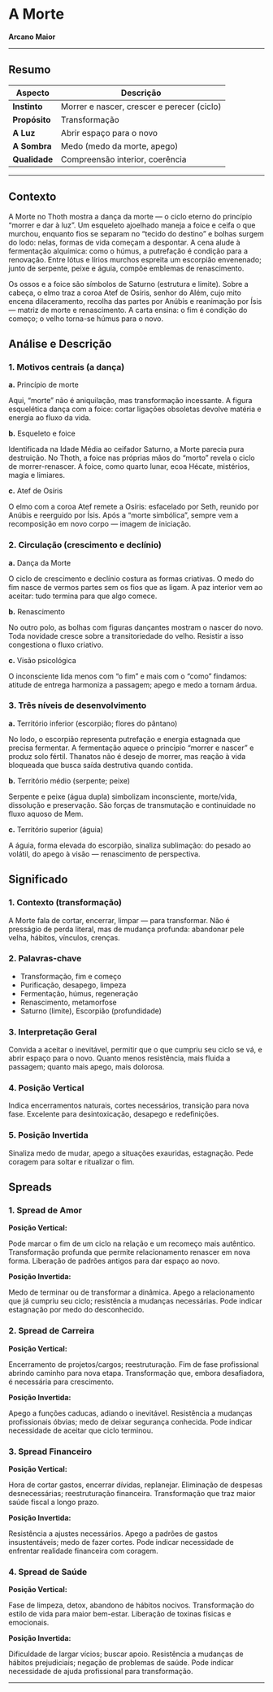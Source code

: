 # A Morte

**Arcano Maior**

---

## Resumo

| Aspecto | Descrição |
|---------|-----------|
| **Instinto** | Morrer e nascer, crescer e perecer (ciclo) |
| **Propósito** | Transformação |
| **A Luz** | Abrir espaço para o novo |
| **A Sombra** | Medo (medo da morte, apego) |
| **Qualidade** | Compreensão interior, coerência |

---

## Contexto

A Morte no Thoth mostra a dança da morte — o ciclo eterno do princípio “morrer e dar à luz”. Um esqueleto ajoelhado maneja a foice e ceifa o que murchou, enquanto fios se separam no “tecido do destino” e bolhas surgem do lodo: nelas, formas de vida começam a despontar. A cena alude à fermentação alquímica: como o húmus, a putrefação é condição para a renovação. Entre lótus e lírios murchos espreita um escorpião envenenado; junto de serpente, peixe e águia, compõe emblemas de renascimento.

Os ossos e a foice são símbolos de Saturno (estrutura e limite). Sobre a cabeça, o elmo traz a coroa Atef de Osíris, senhor do Além, cujo mito encena dilaceramento, recolha das partes por Anúbis e reanimação por Ísis — matriz de morte e renascimento. A carta ensina: o fim é condição do começo; o velho torna-se húmus para o novo.

## Análise e Descrição

### 1. Motivos centrais (a dança)

**a.** Princípio de morte

Aqui, “morte” não é aniquilação, mas transformação incessante. A figura esquelética dança com a foice: cortar ligações obsoletas devolve matéria e energia ao fluxo da vida.

**b.** Esqueleto e foice

Identificada na Idade Média ao ceifador Saturno, a Morte parecia pura destruição. No Thoth, a foice nas próprias mãos do “morto” revela o ciclo de morrer-renascer. A foice, como quarto lunar, ecoa Hécate, mistérios, magia e limiares.

**c.** Atef de Osíris

O elmo com a coroa Atef remete a Osíris: esfacelado por Seth, reunido por Anúbis e reerguido por Ísis. Após a “morte simbólica”, sempre vem a recomposição em novo corpo — imagem de iniciação.

### 2. Circulação (crescimento e declínio)

**a.** Dança da Morte

O ciclo de crescimento e declínio costura as formas criativas. O medo do fim nasce de vermos partes sem os fios que as ligam. A paz interior vem ao aceitar: tudo termina para que algo comece.

**b.** Renascimento

No outro polo, as bolhas com figuras dançantes mostram o nascer do novo. Toda novidade cresce sobre a transitoriedade do velho. Resistir a isso congestiona o fluxo criativo.

**c.** Visão psicológica

O inconsciente lida menos com “o fim” e mais com o “como” findamos: atitude de entrega harmoniza a passagem; apego e medo a tornam árdua.

### 3. Três níveis de desenvolvimento

**a.** Território inferior (escorpião; flores do pântano)

No lodo, o escorpião representa putrefação e energia estagnada que precisa fermentar. A fermentação aquece o princípio “morrer e nascer” e produz solo fértil. Thanatos não é desejo de morrer, mas reação à vida bloqueada que busca saída destrutiva quando contida.

**b.** Território médio (serpente; peixe)

Serpente e peixe (água dupla) simbolizam inconsciente, morte/vida, dissolução e preservação. São forças de transmutação e continuidade no fluxo aquoso de Mem.

**c.** Território superior (águia)

A águia, forma elevada do escorpião, sinaliza sublimação: do pesado ao volátil, do apego à visão — renascimento de perspectiva.

## Significado

### 1. Contexto (transformação)

A Morte fala de cortar, encerrar, limpar — para transformar. Não é presságio de perda literal, mas de mudança profunda: abandonar pele velha, hábitos, vínculos, crenças.

### 2. Palavras-chave

- Transformação, fim e começo
- Purificação, desapego, limpeza
- Fermentação, húmus, regeneração
- Renascimento, metamorfose
- Saturno (limite), Escorpião (profundidade)

### 3. Interpretação Geral

Convida a aceitar o inevitável, permitir que o que cumpriu seu ciclo se vá, e abrir espaço para o novo. Quanto menos resistência, mais fluida a passagem; quanto mais apego, mais dolorosa.

### 4. Posição Vertical

Indica encerramentos naturais, cortes necessários, transição para nova fase. Excelente para desintoxicação, desapego e redefinições.

### 5. Posição Invertida

Sinaliza medo de mudar, apego a situações exauridas, estagnação. Pede coragem para soltar e ritualizar o fim.

## Spreads

### 1. Spread de Amor

**Posição Vertical:**

Pode marcar o fim de um ciclo na relação e um recomeço mais autêntico. Transformação profunda que permite relacionamento renascer em nova forma. Liberação de padrões antigos para dar espaço ao novo.

**Posição Invertida:**

Medo de terminar ou de transformar a dinâmica. Apego a relacionamento que já cumpriu seu ciclo; resistência a mudanças necessárias. Pode indicar estagnação por medo do desconhecido.

### 2. Spread de Carreira

**Posição Vertical:**

Encerramento de projetos/cargos; reestruturação. Fim de fase profissional abrindo caminho para nova etapa. Transformação que, embora desafiadora, é necessária para crescimento.

**Posição Invertida:**

Apego a funções caducas, adiando o inevitável. Resistência a mudanças profissionais óbvias; medo de deixar segurança conhecida. Pode indicar necessidade de aceitar que ciclo terminou.

### 3. Spread Financeiro

**Posição Vertical:**

Hora de cortar gastos, encerrar dívidas, replanejar. Eliminação de despesas desnecessárias; reestruturação financeira. Transformação que traz maior saúde fiscal a longo prazo.

**Posição Invertida:**

Resistência a ajustes necessários. Apego a padrões de gastos insustentáveis; medo de fazer cortes. Pode indicar necessidade de enfrentar realidade financeira com coragem.

### 4. Spread de Saúde

**Posição Vertical:**

Fase de limpeza, detox, abandono de hábitos nocivos. Transformação do estilo de vida para maior bem-estar. Liberação de toxinas físicas e emocionais.

**Posição Invertida:**

Dificuldade de largar vícios; buscar apoio. Resistência a mudanças de hábitos prejudiciais; negação de problemas de saúde. Pode indicar necessidade de ajuda profissional para transformação.

---


